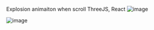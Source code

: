 Explosion animaiton when scroll
ThreeJS, React
![image](https://github.com/SudaraWishvajith/PS4-react/assets/93005479/f1d85d57-f2cf-409e-9853-2fd6abe9cefb)

![image](https://github.com/SudaraWishvajith/PS4-react/assets/93005479/ad9efd8a-ee49-49ed-b113-edbf95672ae4)
